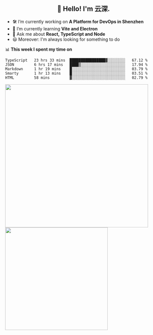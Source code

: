 <h2 align="center">👋 Hello! I'm 云深.</h2>

- 🛠 I’m currently working on **A Platform for DevOps in Shenzhen**
- 🚀 I’m currently learning **Vite and Electron**
- 💬 Ask me about **React, TypeScript and Node**
- 😃 Moreover: I'm always looking for something to do

📊 **This week I spent my time on**

<!--START_SECTION:waka-->
```text
TypeScript   23 hrs 33 mins  ████████████████▓░░░░░░░░   67.12 % 
JSON         6 hrs 17 mins   ████▒░░░░░░░░░░░░░░░░░░░░   17.94 % 
Markdown     1 hr 19 mins    █░░░░░░░░░░░░░░░░░░░░░░░░   03.79 % 
Smarty       1 hr 13 mins    █░░░░░░░░░░░░░░░░░░░░░░░░   03.51 % 
HTML         58 mins         ▓░░░░░░░░░░░░░░░░░░░░░░░░   02.79 % 
```
<!--END_SECTION:waka-->

<p>
<img align="left" width="460" src="https://github-readme-stats.vercel.app/api?username=theprimone&custom_title=Yuns's Github Stats&theme=graywhite&hide_border=true"/> <img align="left" width="330" src="https://github-readme-stats.vercel.app/api/top-langs/?username=theprimone&layout=compact&theme=graywhite&hide_border=true"/>
</p>
